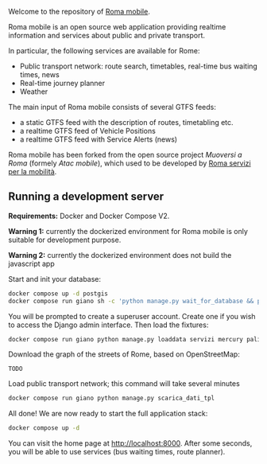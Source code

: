 Welcome to the repository of [Roma mobile](https://romamobile.it).

Roma mobile is an open source web application providing realtime information and services about public and private transport.

In particular, the following services are available for Rome:

- Public transport network: route search, timetables, real-time bus waiting times, news
- Real-time journey planner
- Weather

The main input of Roma mobile consists of several GTFS feeds:

- a static GTFS feed with the description of routes, timetabling etc.
- a realtime GTFS feed of Vehicle Positions
- a realtime GTFS feed with Service Alerts (news)

Roma mobile has been forked from the open source project _Muoversi a Roma_ (formely _Atac mobile_), which used to be developed by [Roma servizi per la mobilità](https://romamobilita.it).

## Running a development server

__Requirements:__ Docker and Docker Compose V2.

__Warning 1:__ currently the dockerized environment for Roma mobile is only suitable for development purpose.

__Warning 2:__ currently the dockerized environment does not build the javascript app 

Start and init your database:

```bash
docker compose up -d postgis
docker compose run giano sh -c 'python manage.py wait_for_database && python manage.py syncdb'
```

You will be prompted to create a superuser account. Create one if you wish to access the Django admin interface. Then load the fixtures:

```bash
docker compose run giano python manage.py loaddata servizi mercury paline carteggi aree
```

Download the graph of the streets of Rome, based on OpenStreetMap:

```
TODO
```

Load public transport network; this command will take several minutes 

```bash
docker compose run giano python manage.py scarica_dati_tpl
```

All done! We are now ready to start the full application stack:

```bash
docker compose up -d
```

You can visit the home page at [http://localhost:8000](http://localhost:8000).  After some seconds, you will be able to use services (bus waiting times, route planner).